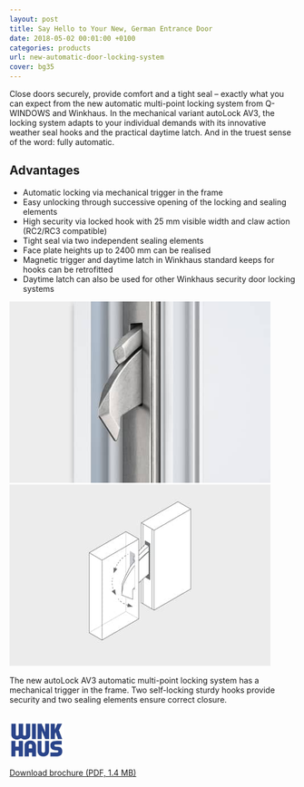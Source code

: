 ```yaml
---
layout: post
title: Say Hello to Your New, German Entrance Door
date: 2018-05-02 00:01:00 +0100
categories: products
url: new-automatic-door-locking-system
cover: bg35
---
```


Close doors securely, provide comfort and a tight seal – exactly what you can expect from the new automatic multi-point locking system from Q- WINDOWS and Winkhaus. In the mechanical variant autoLock AV3, the locking system adapts to your individual demands with its innovative weather seal hooks and the practical daytime latch. And in the truest sense of the word: fully automatic.

## Advantages

- Automatic locking via mechanical trigger in the frame
- Easy unlocking through successive opening of the locking and sealing elements
- High security via locked hook with 25 mm visible width and claw action (RC2/RC3 compatible)
- Tight seal via two independent sealing elements
- Face plate heights up to 2400 mm can be realised
- Magnetic trigger and daytime latch in Winkhaus standard keeps for hooks can be retrofitted
- Daytime latch can also be used for other Winkhaus security door locking systems

<div class="row">
  <div class="col-sm-4">
  <img src="/assets/images/news/2018-05-02-new-automatic-door-locking-system-01.jpg" alt="Winkhaus autoLock">
  </div>
  <div class="col-sm-4">
  <img src="/assets/images/news/2018-05-02-new-automatic-door-locking-system-02.jpg" alt="Winkhaus autoLock">
  </div>
  <div class="col-sm-4">
  <p>The new autoLock AV3 automatic multi-point locking system has a mechanical trigger in the frame. Two self-locking sturdy hooks provide security and two sealing elements ensure correct closure.</p>
  <br><img src="/assets/images/winkhaus-logo.jpg" alt="Winkhaus Logo" style="max-height: 4rem;">
  </div>
</div>

<p><a class="large link" href="/assets/files/Q-Windows-WINKHAUS-autoLock.pdf">Download brochure (PDF, 1.4 MB)</a></p>
